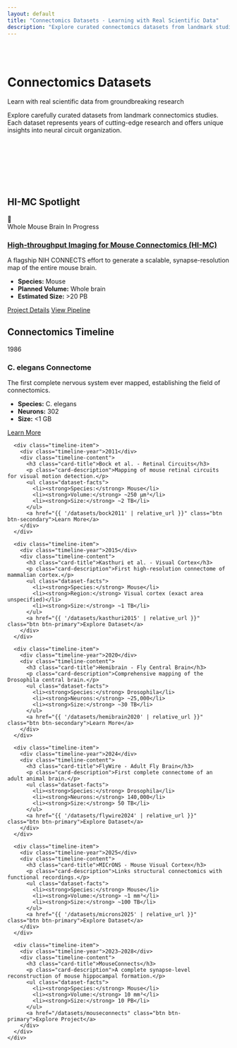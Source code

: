 ```yaml
---
layout: default
title: "Connectomics Datasets - Learning with Real Scientific Data"
description: "Explore curated connectomics datasets from landmark studies including Kasthuri, MICrONS, FlyWire, and more. Learn with the same data used by leading researchers."
---
```


<div class="main-content">
  <div class="hero" style="margin: -2rem -2rem 4rem -2rem; padding: 4rem 2rem;">
    <div class="hero-content">
      <h1>Connectomics Datasets</h1>
      <p class="hero-subtitle">Learn with real scientific data from groundbreaking research</p>
      <p class="hero-description">
        Explore carefully curated datasets from landmark connectomics studies. Each dataset represents years of cutting-edge research and offers unique insights into neural circuit organization.
      </p>
    </div>
  </div>

  <section class="section">
    <h2>HI-MC Spotlight</h2>
    <div class="dataset-card featured spotlight">
      <div class="dataset-header">
        <div class="dataset-icon">🚀</div>
        <div class="dataset-meta">
          <span class="dataset-type">Whole Mouse Brain</span>
          <span class="dataset-status">In Progress</span>
        </div>
      </div>
      <h3><a href="/hi-mc">High-throughput Imaging for Mouse Connectomics (HI-MC)</a></h3>
      <p>A flagship NIH CONNECTS effort to generate a scalable, synapse-resolution map of the entire mouse brain.</p>
      <ul class="dataset-facts">
        <li><strong>Species:</strong> Mouse</li>
        <li><strong>Planned Volume:</strong> Whole brain</li>
        <li><strong>Estimated Size:</strong> &gt;20 PB</li>
      </ul>
      <div class="dataset-actions">
        <a href="/hi-mc" class="btn btn-primary">Project Details</a>
        <a href="/workflow" class="btn btn-secondary">View Pipeline</a>
      </div>
    </div>
  </section>

  <section class="section">
    <h2>Connectomics Timeline</h2>
    <div class="timeline">
      <div class="timeline-item">
        <div class="timeline-year">1986</div>
        <div class="timeline-content">
          <h3 class="card-title">C. elegans Connectome</h3>
          <p class="card-description">The first complete nervous system ever mapped, establishing the field of connectomics.</p>
          <ul class="dataset-facts">
            <li><strong>Species:</strong> C. elegans</li>
            <li><strong>Neurons:</strong> 302</li>
            <li><strong>Size:</strong> &lt;1 GB</li>
          </ul>
          <a href="{{ '/datasets/white1986' | relative_url }}" class="btn btn-secondary">Learn More</a>
        </div>
      </div>

      <div class="timeline-item">
        <div class="timeline-year">2011</div>
        <div class="timeline-content">
          <h3 class="card-title">Bock et al. - Retinal Circuits</h3>
          <p class="card-description">Mapping of mouse retinal circuits for visual motion detection.</p>
          <ul class="dataset-facts">
            <li><strong>Species:</strong> Mouse</li>
            <li><strong>Volume:</strong> ~250 μm³</li>
            <li><strong>Size:</strong> ~2 TB</li>
          </ul>
          <a href="{{ '/datasets/bock2011' | relative_url }}" class="btn btn-secondary">Learn More</a>
        </div>
      </div>

      <div class="timeline-item">
        <div class="timeline-year">2015</div>
        <div class="timeline-content">
          <h3 class="card-title">Kasthuri et al. - Visual Cortex</h3>
          <p class="card-description">First high-resolution connectome of mammalian cortex.</p>
          <ul class="dataset-facts">
            <li><strong>Species:</strong> Mouse</li>
            <li><strong>Region:</strong> Visual cortex (exact area unspecified)</li>
            <li><strong>Size:</strong> ~1 TB</li>
          </ul>
          <a href="{{ '/datasets/kasthuri2015' | relative_url }}" class="btn btn-primary">Explore Dataset</a>
        </div>
      </div>

      <div class="timeline-item">
        <div class="timeline-year">2020</div>
        <div class="timeline-content">
          <h3 class="card-title">Hemibrain - Fly Central Brain</h3>
          <p class="card-description">Comprehensive mapping of the Drosophila central brain.</p>
          <ul class="dataset-facts">
            <li><strong>Species:</strong> Drosophila</li>
            <li><strong>Neurons:</strong> ~25,000</li>
            <li><strong>Size:</strong> ~30 TB</li>
          </ul>
          <a href="{{ '/datasets/hemibrain2020' | relative_url }}" class="btn btn-secondary">Learn More</a>
        </div>
      </div>

      <div class="timeline-item">
        <div class="timeline-year">2024</div>
        <div class="timeline-content">
          <h3 class="card-title">FlyWire - Adult Fly Brain</h3>
          <p class="card-description">First complete connectome of an adult animal brain.</p>
          <ul class="dataset-facts">
            <li><strong>Species:</strong> Drosophila</li>
            <li><strong>Neurons:</strong> 140,000</li>
            <li><strong>Size:</strong> 50 TB</li>
          </ul>
          <a href="{{ '/datasets/flywire2024' | relative_url }}" class="btn btn-primary">Explore Dataset</a>
        </div>
      </div>

      <div class="timeline-item">
        <div class="timeline-year">2025</div>
        <div class="timeline-content">
          <h3 class="card-title">MICrONS - Mouse Visual Cortex</h3>
          <p class="card-description">Links structural connectomics with functional recordings.</p>
          <ul class="dataset-facts">
            <li><strong>Species:</strong> Mouse</li>
            <li><strong>Volume:</strong> ~1 mm³</li>
            <li><strong>Size:</strong> ~100 TB</li>
          </ul>
          <a href="{{ '/datasets/microns2025' | relative_url }}" class="btn btn-primary">Explore Dataset</a>
        </div>
      </div>

      <div class="timeline-item">
        <div class="timeline-year">2023–2028</div>
        <div class="timeline-content">
          <h3 class="card-title">MouseConnects</h3>
          <p class="card-description">A complete synapse-level reconstruction of mouse hippocampal formation.</p>
          <ul class="dataset-facts">
            <li><strong>Species:</strong> Mouse</li>
            <li><strong>Volume:</strong> 10 mm³</li>
            <li><strong>Size:</strong> 10 PB</li>
          </ul>
          <a href="/datasets/mouseconnects" class="btn btn-primary">Explore Project</a>
        </div>
      </div>
    </div>
  </section>
</div>
